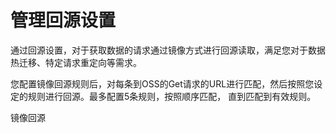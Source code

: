 #  管理回源设置

通过回源设置，对于获取数据的请求通过镜像方式进行回源读取，满足您对于数据热迁移、特定请求重定向等需求。

您配置镜像回源规则后，对每条到OSS的Get请求的URL进行匹配，然后按照您设定的规则进行回源。最多配置5条规则，按照顺序匹配，
直到匹配到有效规则。

镜像回源


